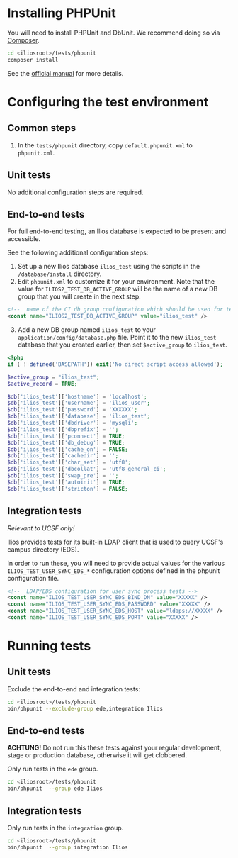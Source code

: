 # Installing PHPUnit

You will need to install PHPUnit and DbUnit. We recommend doing so via [Composer](http://getcomposer.org).

```bash
cd <iliosroot>/tests/phpunit
composer install
```

See the [official manual](http://phpunit.de/manual/current/en/installation.html#installation.composer) for more details.

# Configuring the test environment

## Common steps

1. In the `tests/phpunit` directory, copy `default.phpunit.xml` to `phpunit.xml`.

## Unit tests

No additional configuration steps are required.

## End-to-end tests

For full end-to-end testing, an Ilios database is expected to be present and accessible.

See the following additional configuration steps:

1. Set up a new Ilios database `ilios_test` using the scripts in the `/database/install` directory.
2. Edit `phpunit.xml` to customize it for your environment.
Note that the value for `ILIOS2_TEST_DB_ACTIVE_GROUP` will be the name of a new DB group that you will create in the next step.
```xml
<!--  name of the CI db group configuration which should be used for testing -->
<const name="ILIOS2_TEST_DB_ACTIVE_GROUP" value="ilios_test" />
```

3. Add a new DB group named `ilios_test` to your `application/config/database.php` file. Point it to the new `ilios_test` database that you created earlier, then set `$active_group` to `ilios_test`.

```php
<?php
if ( ! defined('BASEPATH')) exit('No direct script access allowed');

$active_group = "ilios_test";
$active_record = TRUE;

$db['ilios_test']['hostname'] = 'localhost';
$db['ilios_test']['username'] = 'ilios_user';
$db['ilios_test']['password'] = 'XXXXXX';
$db['ilios_test']['database'] = 'ilios_test';
$db['ilios_test']['dbdriver'] = 'mysqli';
$db['ilios_test']['dbprefix'] = '';
$db['ilios_test']['pconnect'] = TRUE;
$db['ilios_test']['db_debug'] = TRUE;
$db['ilios_test']['cache_on'] = FALSE;
$db['ilios_test']['cachedir'] = '';
$db['ilios_test']['char_set'] = 'utf8';
$db['ilios_test']['dbcollat'] = 'utf8_general_ci';
$db['ilios_test']['swap_pre'] = '';
$db['ilios_test']['autoinit'] = TRUE;
$db['ilios_test']['stricton'] = FALSE;
```

## Integration tests

_Relevant to UCSF only!_

Ilios provides tests for its built-in LDAP client that is used to query UCSF's campus directory (EDS).

In order to run these, you will need to provide actual values for the various `ILIOS_TEST_USER_SYNC_EDS_*`
configuration options defined in the phpunit configuration file.


```xml
<!--  LDAP/EDS configuration for user sync process tests -->
<const name="ILIOS_TEST_USER_SYNC_EDS_BIND_DN" value="XXXXX" />
<const name="ILIOS_TEST_USER_SYNC_EDS_PASSWORD" value="XXXXX" />
<const name="ILIOS_TEST_USER_SYNC_EDS_HOST" value="ldaps://XXXXX" />
<const name="ILIOS_TEST_USER_SYNC_EDS_PORT" value="XXXXX" />
```

# Running tests

## Unit tests

Exclude the end-to-end and integration tests:

```bash
cd <iliosroot>/tests/phpunit
bin/phpunit --exclude-group ede,integration Ilios
```

## End-to-end tests

**ACHTUNG!**  Do not run this these tests against your regular development, stage or production database, otherwise it will get clobbered.

Only run tests in the `ede` group.

```bash
cd <iliosroot>/tests/phpunit
bin/phpunit  --group ede Ilios
```

##  Integration tests

Only run tests in the `integration` group.

```bash
cd <iliosroot>/tests/phpunit
bin/phpunit  --group integration Ilios
```
